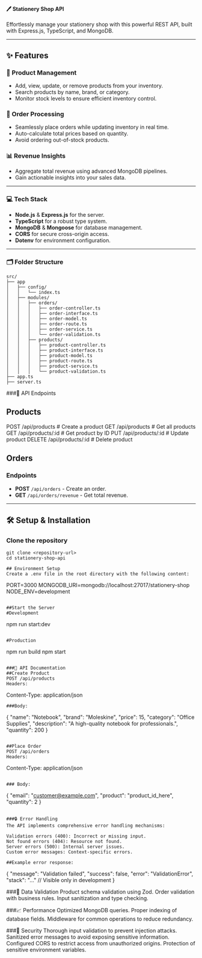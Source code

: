 #### 🖊️ Stationery Shop API

Effortlessly manage your stationery shop with this powerful REST API, built with Express.js, TypeScript, and MongoDB.

---

## ✨ Features

### 🎨 Product Management
- Add, view, update, or remove products from your inventory.
- Search products by name, brand, or category.
- Monitor stock levels to ensure efficient inventory control.

### 🛒 Order Processing
- Seamlessly place orders while updating inventory in real time.
- Auto-calculate total prices based on quantity.
- Avoid ordering out-of-stock products.

### 📊 Revenue Insights
- Aggregate total revenue using advanced MongoDB pipelines.
- Gain actionable insights into your sales data.

---

### 💻 Tech Stack

- **Node.js** & **Express.js** for the server.
- **TypeScript** for a robust type system.
- **MongoDB** & **Mongoose** for database management.
- **CORS** for secure cross-origin access.
- **Dotenv** for environment configuration.

---

### 🗂️ Folder Structure

```plaintext
src/
├── app
│   ├── config/
│   │   └── index.ts
│   ├── modules/
│   │   ├── orders/
│   │   │   ├── order-controller.ts
│   │   │   ├── order-interface.ts
│   │   │   ├── order-model.ts
│   │   │   ├── order-route.ts
│   │   │   ├── order-service.ts
│   │   │   └── order-validation.ts
│   │   ├── products/
│   │   │   ├── product-controller.ts
│   │   │   ├── product-interface.ts
│   │   │   ├── product-model.ts
│   │   │   ├── product-route.ts
│   │   │   ├── product-service.ts
│   │   │   └── product-validation.ts
├── app.ts
├── server.ts

```
###🚦 API Endpoints

## Products
POST   /api/products          # Create a product
GET    /api/products          # Get all products
GET    /api/products/:id      # Get product by ID
PUT    /api/products/:id      # Update product
DELETE /api/products/:id      # Delete product

## Orders
### Endpoints
- **POST** `/api/orders` - Create an order.
- **GET** `/api/orders/revenue` - Get total revenue.

---

## 🛠️ Setup & Installation
### Clone the repository
```
git clone <repository-url>
cd stationery-shop-api

## Environment Setup
Create a .env file in the root directory with the following content:

```
PORT=3000
MONGODB_URI=mongodb://localhost:27017/stationery-shop
NODE_ENV=development
```

##Start the Server
#Development
```
npm run start:dev
```

#Production
```
npm run build
npm start
```

###📝 API Documentation
##Create Product
POST /api/products
Headers:
```
Content-Type: application/json

```
###Body:
```
{
  "name": "Notebook",
  "brand": "Moleskine",
  "price": 15,
  "category": "Office Supplies",
  "description": "A high-quality notebook for professionals.",
  "quantity": 200
}

```

##Place Order
POST /api/orders
Headers:
```
Content-Type: application/json

```

### Body:
```
{
  "email": "customer@example.com",
  "product": "product_id_here",
  "quantity": 2
}

```

###🔒 Error Handling
The API implements comprehensive error handling mechanisms:

Validation errors (400): Incorrect or missing input.
Not found errors (404): Resource not found.
Server errors (500): Internal server issues.
Custom error messages: Context-specific errors.

##Example error response:

```

{
  "message": "Validation failed",
  "success": false,
  "error": "ValidationError",
  "stack": "..." // Visible only in development
}



###🧪 Data Validation
Product schema validation using Zod.
Order validation with business rules.
Input sanitization and type checking.

###📈 Performance
Optimized MongoDB queries.
Proper indexing of database fields.
Middleware for common operations to reduce redundancy.


###🔐 Security
Thorough input validation to prevent injection attacks.
Sanitized error messages to avoid exposing sensitive information.
Configured CORS to restrict access from unauthorized origins.
Protection of sensitive environment variables.
